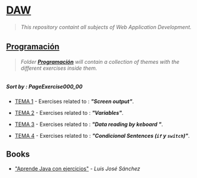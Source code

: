 # [DAW](https://github.com/FernandoLeivaBrenes/DAW)
> ###### This repository containt all subjects of Web Application Development.

## [Programación](https://github.com/FernandoLeivaBrenes/DAW/tree/master/PROGRAMACION)
> ###### Folder **[Programación](https://github.com/FernandoLeivaBrenes/DAW/tree/master/PROGRAMACION)** will contain a collection of themes with the different exercises inside them.

##### **Sort by :** *PageExercise000_00*

* [TEMA 1](https://github.com/FernandoLeivaBrenes/DAW/tree/master/PROGRAMACION/TEMA_1) - Exercises related to : *__"Screen output"__*.

* [TEMA 2](https://github.com/FernandoLeivaBrenes/DAW/tree/master/PROGRAMACION/TEMA_2) - Exercises related to : *__"Variables"__*.

* [TEMA 3](https://github.com/FernandoLeivaBrenes/DAW/tree/master/PROGRAMACION/TEMA_3) - Exercises related to : *__"Data reading by keboard "__*.

* [TEMA 4](https://github.com/FernandoLeivaBrenes/DAW/tree/master/PROGRAMACION/TEMA_4) - Exercises related to : *__"Condicional Sentences (`if` y `switch`)"__*.

## Books
* ["Aprende Java con ejercicios"](https://leanpub.com/aprendejava/) - *Luis José Sánchez*
